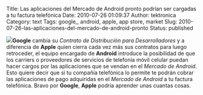 Title: Las aplicaciones del Mercado de Android pronto podrían ser cargadas a tu factura telefónica
Date: 2010-07-26 01:09:37
Author: tektronica
Category: text
Tags: google,, android, apple, app store, market
Slug: 2010-07-26-las-aplicaciones-del-mercado-de-android-pronto
Status: published

**![](http://media.tumblr.com/tumblr_l65bhlUAzH1qctm3h.jpg)Google**
cambia su *Contrato de Distribución para Desarrolladores* y a diferencia
de **Apple** quien cierra cada vez más sus contratos para luego
retroceder, el equipo encargado de **Android** introduce la posibilidad
de que los carriers o proveedores de servicios de telefonía móvil
celular puedan hacer cargos por las aplicaciones que se vendan en el
*Mercado de Android*. Esto quiere decir que si tu compañía telefónica lo
permite te podrán cobrar las aplicaciones de pago adquiridas en el
*Mercado de Android* a tu factura telefónica. Bravo por **Google**,
**Apple** podría aprender unas cuantas cosas.

</p>

